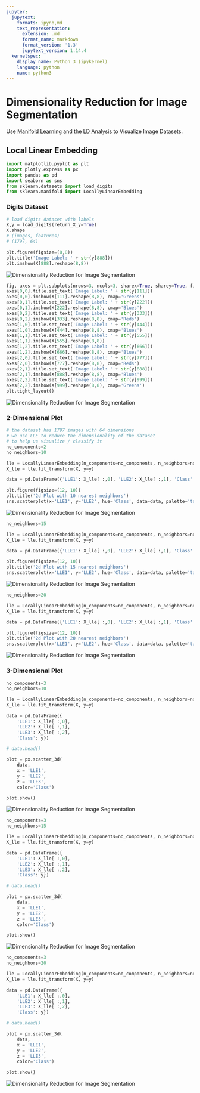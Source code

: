 ```yaml
---
jupyter:
  jupytext:
    formats: ipynb,md
    text_representation:
      extension: .md
      format_name: markdown
      format_version: '1.3'
      jupytext_version: 1.14.4
  kernelspec:
    display_name: Python 3 (ipykernel)
    language: python
    name: python3
---
```


# Dimensionality Reduction for Image Segmentation

Use [Manifold Learning](https://scikit-learn.org/stable/auto_examples/manifold/plot_lle_digits.html) and the [LD Analysis](https://mpolinowski.github.io/docs/IoT-and-Machine-Learning/ML/2023-04-13-fisher-discriminant-analysis/2023-04-13) to Visualize Image Datasets.

## Local Linear Embedding

```python
import matplotlib.pyplot as plt
import plotly.express as px
import pandas as pd
import seaborn as sns
from sklearn.datasets import load_digits
from sklearn.manifold import LocallyLinearEmbedding
```

### Digits Dataset

```python
# load digits dataset with labels
X,y = load_digits(return_X_y=True)
X.shape
# (images, features)
# (1797, 64)
```

```python
plt.figure(figsize=(8,8))
plt.title('Image Label: ' + str(y[888]))
plt.imshow(X[888].reshape(8,8))
```

![Dimensionality Reduction for Image Segmentation](https://github.com/mpolinowski/manifold-learning-for-image-segmentation/blob/master/assets/Dimensionality_Reduction_for_Image_Segmentation_01.png)

```python
fig, axes = plt.subplots(nrows=3, ncols=3, sharex=True, sharey=True, figsize=(12,12))
axes[0,0].title.set_text('Image Label: ' + str(y[111]))
axes[0,0].imshow(X[111].reshape(8,8), cmap='Greens')
axes[0,1].title.set_text('Image Label: ' + str(y[222]))
axes[0,1].imshow(X[222].reshape(8,8), cmap='Blues')
axes[0,2].title.set_text('Image Label: ' + str(y[333]))
axes[0,2].imshow(X[333].reshape(8,8), cmap='Reds')
axes[1,0].title.set_text('Image Label: ' + str(y[444]))
axes[1,0].imshow(X[444].reshape(8,8), cmap='Blues')
axes[1,1].title.set_text('Image Label: ' + str(y[555]))
axes[1,1].imshow(X[555].reshape(8,8))
axes[1,2].title.set_text('Image Label: ' + str(y[666]))
axes[1,2].imshow(X[666].reshape(8,8), cmap='Blues')
axes[2,0].title.set_text('Image Label: ' + str(y[777]))
axes[2,0].imshow(X[777].reshape(8,8), cmap='Reds')
axes[2,1].title.set_text('Image Label: ' + str(y[888]))
axes[2,1].imshow(X[888].reshape(8,8), cmap='Blues')
axes[2,2].title.set_text('Image Label: ' + str(y[999]))
axes[2,2].imshow(X[999].reshape(8,8), cmap='Greens')
plt.tight_layout()
```

![Dimensionality Reduction for Image Segmentation](https://github.com/mpolinowski/manifold-learning-for-image-segmentation/blob/master/assets/Dimensionality_Reduction_for_Image_Segmentation_02.png)


### 2-Dimensional Plot

```python
# the dataset has 1797 images with 64 dimensions
# we use LLE to reduce the dimensionality of the dataset
# to help us visualize / classify it
no_components=2
no_neighbors=10

lle = LocallyLinearEmbedding(n_components=no_components, n_neighbors=no_neighbors)
X_lle = lle.fit_transform(X, y=y)

data = pd.DataFrame({'LLE1': X_lle[ :,0], 'LLE2': X_lle[ :,1], 'Class': y})

plt.figure(figsize=(12, 10))
plt.title('2d Plot with 10 nearest neighbors')
sns.scatterplot(x='LLE1', y='LLE2', hue='Class', data=data, palette='tab10')
```

![Dimensionality Reduction for Image Segmentation](https://github.com/mpolinowski/manifold-learning-for-image-segmentation/blob/master/assets/Dimensionality_Reduction_for_Image_Segmentation_03.png)

```python
no_neighbors=15

lle = LocallyLinearEmbedding(n_components=no_components, n_neighbors=no_neighbors)
X_lle = lle.fit_transform(X, y=y)

data = pd.DataFrame({'LLE1': X_lle[ :,0], 'LLE2': X_lle[ :,1], 'Class': y})

plt.figure(figsize=(12, 10))
plt.title('2d Plot with 15 nearest neighbors')
sns.scatterplot(x='LLE1', y='LLE2', hue='Class', data=data, palette='tab10')
```

![Dimensionality Reduction for Image Segmentation](https://github.com/mpolinowski/manifold-learning-for-image-segmentation/blob/master/assets/Dimensionality_Reduction_for_Image_Segmentation_04.png)

```python
no_neighbors=20

lle = LocallyLinearEmbedding(n_components=no_components, n_neighbors=no_neighbors)
X_lle = lle.fit_transform(X, y=y)

data = pd.DataFrame({'LLE1': X_lle[ :,0], 'LLE2': X_lle[ :,1], 'Class': y})

plt.figure(figsize=(12, 10))
plt.title('2d Plot with 20 nearest neighbors')
sns.scatterplot(x='LLE1', y='LLE2', hue='Class', data=data, palette='tab10')
```

![Dimensionality Reduction for Image Segmentation](https://github.com/mpolinowski/manifold-learning-for-image-segmentation/blob/master/assets/Dimensionality_Reduction_for_Image_Segmentation_05.png)


### 3-Dimensional Plot

```python
no_components=3
no_neighbors=10

lle = LocallyLinearEmbedding(n_components=no_components, n_neighbors=no_neighbors)
X_lle = lle.fit_transform(X, y=y)

data = pd.DataFrame({
    'LLE1': X_lle[ :,0],
    'LLE2': X_lle[ :,1],
    'LLE3': X_lle[ :,2],
    'Class': y})

# data.head()

plot = px.scatter_3d(
    data,
    x = 'LLE1',
    y = 'LLE2',
    z = 'LLE3',
    color='Class')

plot.show()
```

![Dimensionality Reduction for Image Segmentation](https://github.com/mpolinowski/manifold-learning-for-image-segmentation/blob/master/assets/Dimensionality_Reduction_for_Image_Segmentation_06.png)

```python
no_components=3
no_neighbors=15

lle = LocallyLinearEmbedding(n_components=no_components, n_neighbors=no_neighbors)
X_lle = lle.fit_transform(X, y=y)

data = pd.DataFrame({
    'LLE1': X_lle[ :,0],
    'LLE2': X_lle[ :,1],
    'LLE3': X_lle[ :,2],
    'Class': y})

# data.head()

plot = px.scatter_3d(
    data,
    x = 'LLE1',
    y = 'LLE2',
    z = 'LLE3',
    color='Class')

plot.show()
```

![Dimensionality Reduction for Image Segmentation](https://github.com/mpolinowski/manifold-learning-for-image-segmentation/blob/master/assets/Dimensionality_Reduction_for_Image_Segmentation_07.png)

```python
no_components=3
no_neighbors=20

lle = LocallyLinearEmbedding(n_components=no_components, n_neighbors=no_neighbors)
X_lle = lle.fit_transform(X, y=y)

data = pd.DataFrame({
    'LLE1': X_lle[ :,0],
    'LLE2': X_lle[ :,1],
    'LLE3': X_lle[ :,2],
    'Class': y})

# data.head()

plot = px.scatter_3d(
    data,
    x = 'LLE1',
    y = 'LLE2',
    z = 'LLE3',
    color='Class')

plot.show()
```

![Dimensionality Reduction for Image Segmentation](https://github.com/mpolinowski/manifold-learning-for-image-segmentation/blob/master/assets/Dimensionality_Reduction_for_Image_Segmentation_08.png)

```python

```
